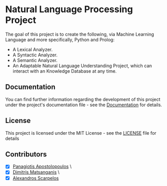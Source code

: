 # Natural Language Processing Project

The goal of this project is to create the following, via Machine Learning Language and more specifically, Python and Prolog:
 - A Lexical Analyzer. 
 - A Syntactic Analyzer.
 - A Semantic Analyzer.
 - An Adaptable Natural Language Understanding Project, which can interact with an Knowledge Database at any time.
 
## Documentation

You can find further information regarding the development of this project under the project's documentation file - see the [Documentation](/Documentation.pdf) for details. 

## License

This project is licensed under the MIT License - see the [LICENSE](/LICENCE) file for details

## Contributors

- [X] [Panagiotis Apostolopoulos](https://github.com/papost) \
- [X] [Dimitris Matsanganis](https://github.com/dimitrismatsanganis) \
- [X] [Alexandros Scarpelos](https://github.com/alexhsog)
